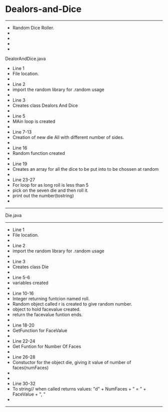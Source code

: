 # Dealors-and-Dice
***********************
* Random Dice Roller.
*
*
*
*


  DealorAndDice.java


* Line 1
* File location.
*
* Line 2
* import the random library for .random usage
*
* Line 3
* Creates class Dealors And Dice
*
* Line 5
* MAin loop is created
*
* Line 7-13
* Creation of new die All with different number of sides.
*
* Line 16
* Random function created
*
* Line 19 
* Creates an array for all the dice to be put into to be chossen at random
*
* Line 23-27
* For loop for as long roll is less than 5 
* pick on the seven die and then roll it.
* print out the number(tostring)
*
***********************

Die.java

*******************************
* Line 1
* File location.
*
* Line 2
* import the random library for .random usage
*
* Line 3
* Creates class Die
*
* Line 5-6
* variables created
*
* Line 10-16
* Integer returning funtcion named roll. 
* Random object called r is created to give random number.
* object to hold facevalue created.
* return the facevalue funtion ends.
*
* Line 18-20
* GetFunction for FaceValue
*
* Line 22-24
* Get Funtion for Number Of Faces
*
* Line 26-28
* Constuctor for the object die, giving it value of number of faces(numFaces)
*
*
* Line 30-32
* To string// when called returns values: "d" + NumFaces + " = " + FaceValue + ", " 
*
*****************************

